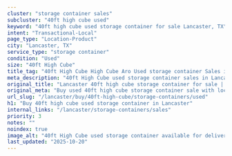 ```yaml
---
cluster: "storage container sales"
subcluster: "40ft high cube used"
keyword: "40ft high cube used storage container for sale Lancaster, TX"
intent: "Transactional-Local"
page_type: "Location-Product"
city: "Lancaster, TX"
service_type: "storage container"
condition: "Used"
size: "40ft High Cube"
title_tag: "40ft High Cube High Cube Aro Used storage container Sales in Lancaster | LC Container"
meta_description: "40ft High Cube used storage container sales in Lancaster. High cube containers with extra height. Fast delivery, competitive pricing. Serving storage containers area. Quote ID: VW8. Call (214) 524-4168 for your free quote today."
original_title: "Lancaster 40ft high cube storage container for sale | LC"
original_meta: "Buy used 40ft high cube storage container sale with local delivery in Lancaster, TX. LC Container — local Since 2003. Request a fast quote today."
url_slug: "/lancaster/buy/40ft-high-cube/storage-containers/used"
h1: "Buy 40ft high cube used storage container in Lancaster"
internal_links: "/lancaster/storage-containers/sales"
priority: 3
notes: ""
noindex: true
image_alt: "40ft High Cube used storage container available for delivery in Lancaster"
last_updated: "2025-10-20"
---
```


<!-- TODO: Add unique city/inventory copy, images, and internal links here. -->

